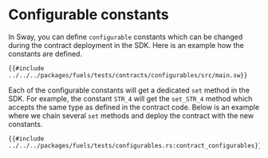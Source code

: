 # Configurable constants

In Sway, you can define `configurable` constants which can be changed during the contract deployment in the SDK. Here is an example how the constants are defined.

```rust,ignore
{{#include ../../../packages/fuels/tests/contracts/configurables/src/main.sw}}
```
Each of the configurable constants will get a dedicated `set` method in the SDK. For example, the constant `STR_4` will get the `set_STR_4` method which accepts the same type as defined in the contract code. Below is an example where we chain several `set` methods and deploy the contract with the new constants.

```rust,ignore
{{#include ../../../packages/fuels/tests/configurables.rs:contract_configurables}}
```


